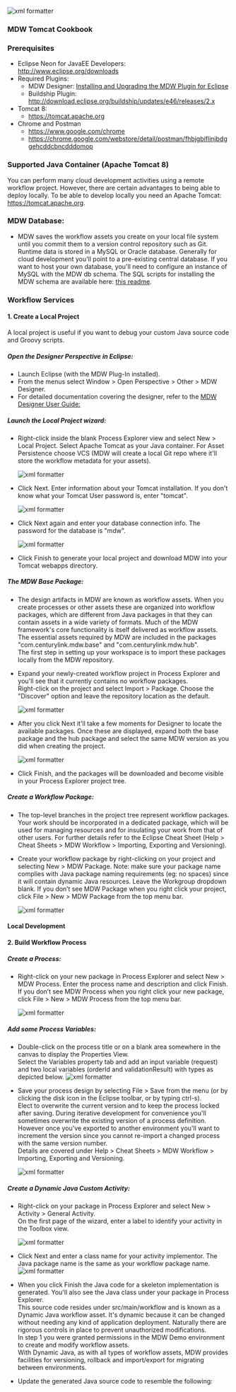  ![xml formatter](images/mdw_sm.png)
   
### MDW Tomcat Cookbook
### Prerequisites
 - Eclipse Neon for JavaEE Developers:  
   http://www.eclipse.org/downloads
 - Required Plugins:
     - MDW Designer:
      [Installing and Upgrading the MDW Plugin for Eclipse](InstallAndUpgradeMDWPluginforEclipse)
     - Buildship Plugin:   
       http://download.eclipse.org/buildship/updates/e46/releases/2.x
 - Tomcat 8:
     - https://tomcat.apache.org
 - Chrome and Postman
     - https://www.google.com/chrome
	 - https://chrome.google.com/webstore/detail/postman/fhbjgbiflinjbdggehcddcbncdddomop
### Supported Java Container (Apache Tomcat 8)  
You can perform many cloud development activities using a remote workflow project.  However, there are certain advantages to being able to deploy locally.  To be able to develop locally you need an Apache Tomcat: https://tomcat.apache.org.

### MDW Database:
- MDW saves the workflow assets you create on your local file system until you commit them to a version control repository such as Git.  Runtime data is stored in a MySQL or Oracle 
  database. Generally for cloud development you'll point to a pre-existing central database.  If you want to host your own database, you'll need to configure an instance of MySQL 
  with the MDW db schema. The SQL scripts for installing the MDW schema are available here: [this readme](../../mdw/database/mysql/readme.txt).
  

### Workflow Services

#### 1. Create a Local Project
A local project is useful if you want to debug your custom Java source code and Groovy scripts. 

##### Open the Designer Perspective in Eclipse:
- Launch Eclipse (with the MDW Plug-In installed).
- From the menus select Window > Open Perspective > Other > MDW Designer.
- For detailed documentation covering the designer, refer to the [MDW Designer User Guide:](../help/DesignerUserGuide.html)
 
##### Launch the Local Project wizard:
- Right-click inside the blank Process Explorer view and select New > Local Project.  Select Apache Tomcat as your Java container.  For Asset Persistence choose VCS (MDW 
  will create a local Git repo where it'll store the workflow metadata for your assets).
  
  ![xml formatter](images/workflow.png)
  
- Click Next.  Enter information about your Tomcat installation.  If you don't know what your Tomcat User password is, enter "tomcat".

  ![xml formatter](images/addTomcatServer.png)
    
- Click Next again and enter your database connection info.  The password for the database is "mdw".  

  ![xml formatter](images/dbSetting.png)

- Click Finish to generate your local project and download MDW into your Tomcat webapps directory.

##### The MDW Base Package:
- The design artifacts in MDW are known as workflow assets.  When you create processes or other assets these are organized into workflow packages, 
  which are different from Java packages in that they can contain assets in a wide variety of formats.  Much of the MDW framework's core functionality 
  is itself delivered as workflow assets.  The essential assets required by MDW are included in the packages "com.centurylink.mdw.base" and "com.centurylink.mdw.hub".  
  The first step in setting up your workspace is to import these packages locally from the MDW repository.
  
- Expand your newly-created workflow project in Process Explorer and you'll see that it currently contains no workflow packages.  
  Right-click on the project and select Import > Package.  Choose the "Discover" option and leave the repository location as the default.
  
  ![xml formatter](images/importBasePackages.png)
 
- After you click Next it'll take a few moments for Designer to locate the available packages.  Once these are displayed, expand both the base package and 
  the hub package and select the same MDW version as you did when creating the project.
  
  ![xml formatter](images/importBasePackages2.png)
  
- Click Finish, and the packages will be downloaded and become visible in your Process Explorer project tree.

##### Create a Workflow Package:
- The top-level branches in the project tree represent workflow packages.  Your work should be incorporated in a dedicated package, which will be used for managing resources and for 
  insulating your work from that of other users.  For further details refer to the Eclipse Cheat Sheet (Help > Cheat Sheets > MDW Workflow > Importing, Exporting and Versioning).
- Create your workflow package by right-clicking on your project and selecting New > MDW Package.  Note: make sure your package name complies with Java package naming requirements 
  (eg: no spaces) since it will contain dynamic Java resources.  Leave the Workgroup dropdown blank. If you don’t see MDW Package when you right click your project, click File > New > 
  MDW Package from the top menu bar. 
  
  ![xml formatter](images/mdwWorkflowPackage.png)

#### Local Development

#### 2. Build Workflow Process

##### Create a Process:
- Right-click on your new package in Process Explorer and select New > MDW Process.  Enter the process name and description and click Finish. 
  If you don’t see MDW Process when you right click your new package, click File > New > MDW Process from the top menu bar.
  
  ![xml formatter](images/newProcess.png)

##### Add some Process Variables:
- Double-click on the process title or on a blank area somewhere in the canvas to display the Properties View.  
  Select the Variables property tab and add an input variable (request) and two local variables (orderId and validationResult) with types as depicted below.
  ![xml formatter](images/addProcessVariables.png)
 
- Save your process design by selecting File > Save from the menu (or by clicking the disk icon in the Eclipse toolbar, or by typing ctrl-s).  
  Elect to overwrite the current version and to keep the process locked after saving.  During iterative development for convenience you'll 
  sometimes overwrite the existing version of a process definition.  However once you've exported to another environment you'll want to 
  increment the version since you cannot re-import a changed process with the same version number.  
  Details are covered under Help > Cheat Sheets > MDW Workflow > Importing, Exporting and Versioning.
  
  ![xml formatter](images/saveProcess.png)
 

##### Create a Dynamic Java Custom Activity:
- Right-click on your package in Process Explorer and select New > Activity > General Activity.  
  On the first page of the wizard, enter a label to identify your activity in the Toolbox view.
  
  ![xml formatter](images/addActivity.png)
 
- Click Next and enter a class name for your activity implementor.  The Java package name is the same as your workflow package name.
  ![xml formatter](images/addActivity2.png)
 
- When you click Finish the Java code for a skeleton implementation is generated.  You'll also see the Java class under your package in Process Explorer.  
  This source code resides under src/main/workflow and is known as a Dynamic Java workflow asset.  It's dynamic because it can be changed without needing 
  any kind of application deployment.  Naturally there are rigorous controls in place to prevent unauthorized modifications.  
  In step 1 you were granted permissions in the MDW Demo environment to create and modify workflow assets.  
  With Dynamic Java, as with all types of workflow assets, MDW provides facilities for versioning, rollback and import/export for migrating between environments.
- Update the generated Java source code to resemble the following:
